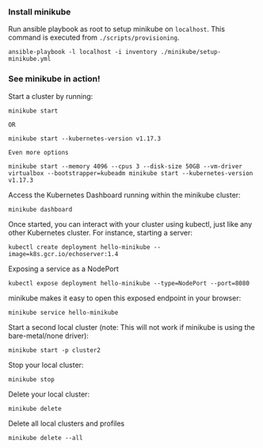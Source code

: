### Install minikube

Run ansible playbook as root to setup minikube on `localhost`. This command is executed from `./scripts/provisioning`.

```
ansible-playbook -l localhost -i inventory ./minikube/setup-minikube.yml
```

### See minikube in action!

Start a cluster by running:

```
minikube start

OR

minikube start --kubernetes-version v1.17.3

Even more options

minikube start --memory 4096 --cpus 3 --disk-size 50GB --vm-driver virtualbox --bootstrapper=kubeadm minikube start --kubernetes-version v1.17.3
```

Access the Kubernetes Dashboard running within the minikube cluster:

```
minikube dashboard
```

Once started, you can interact with your cluster using kubectl, just like any other Kubernetes cluster. For instance, starting a server:

```
kubectl create deployment hello-minikube --image=k8s.gcr.io/echoserver:1.4
```

Exposing a service as a NodePort

```
kubectl expose deployment hello-minikube --type=NodePort --port=8080
```

minikube makes it easy to open this exposed endpoint in your browser:

```
minikube service hello-minikube
```

Start a second local cluster (note: This will not work if minikube is using the bare-metal/none driver):

```
minikube start -p cluster2
```

Stop your local cluster:

```
minikube stop
```

Delete your local cluster:

```
minikube delete
```

Delete all local clusters and profiles

```
minikube delete --all
```
